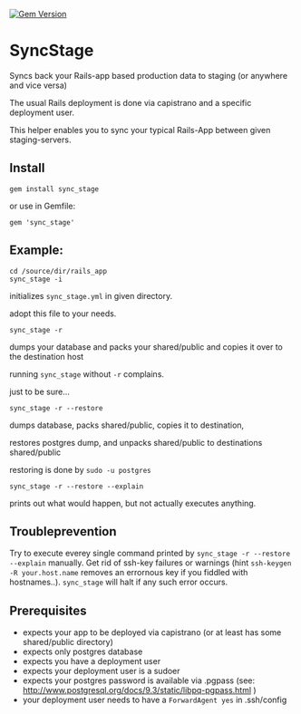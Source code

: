[![Gem Version](https://badge.fury.io/rb/sync_stage.svg)](http://badge.fury.io/rb/sync_stage)

# SyncStage
Syncs back your Rails-app based production data to staging (or anywhere and vice versa)


The usual Rails deployment is done via capistrano and a specific deployment user.

This helper enables you to sync your typical Rails-App between given staging-servers.


## Install

`gem install sync_stage`

or use in Gemfile: 

`gem 'sync_stage'`

## Example:

```
cd /source/dir/rails_app
sync_stage -i
```
initializes `sync_stage.yml` in given directory.

adopt this file to your needs.


```
sync_stage -r 
```
dumps your database and packs your shared/public and copies it over to the destination host

running `sync_stage` without `-r` complains. 

just to be sure...


```
sync_stage -r --restore
```

dumps database, packs shared/public, copies it to destination, 

restores postgres dump, and unpacks shared/public to destinations shared/public

restoring is done by `sudo -u postgres`

```
sync_stage -r --restore --explain
```

prints out what would happen, but not actually executes anything.

## Troubleprevention

Try to execute everey single command printed by `sync_stage -r --restore --explain` manually. Get rid of ssh-key failures or warnings (hint `ssh-keygen -R your.host.name` removes an errornous key if you fiddled with hostnames..).
`sync_stage` will halt if any such error occurs.


## Prerequisites

* expects your app to be deployed via capistrano (or at least has some shared/public directory)
* expects only postgres database
* expects you have a deployment user
* expects your deployment user is a sudoer
* expects your postgres password is available via .pgpass (see:  http://www.postgresql.org/docs/9.3/static/libpq-pgpass.html )
* your deployment user needs to have a `ForwardAgent yes` in .ssh/config

